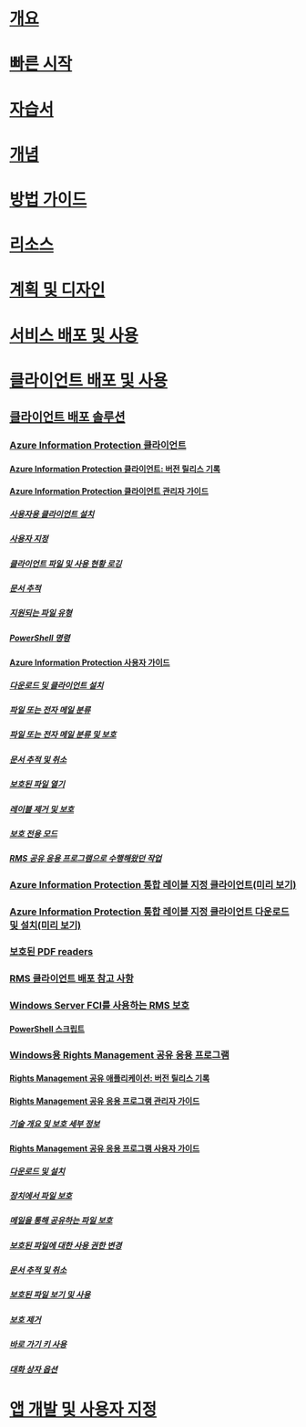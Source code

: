 # [개요](/azure/information-protection/what-is-information-protection)
# [빠른 시작](/azure/information-protection/quickstart-viewpolicy)
# [자습서](/azure/information-protection/infoprotect-quick-start-tutorial)
# [개념](/azure/information-protection/overview-policy)
# [방법 가이드](/azure/information-protection/how-to-guides)
# [리소스](/azure/information-protection/faqs)
# [계획 및 디자인](/azure/information-protection/deployment-roadmap)
# [서비스 배포 및 사용](/azure/information-protection/activate-service)
# [클라이언트 배포 및 사용](use-client.md)
## [클라이언트 배포 솔루션](use-client.md)
### [Azure Information Protection 클라이언트](aip-client.md)
#### [Azure Information Protection 클라이언트: 버전 릴리스 기록](client-version-release-history.md)
#### [Azure Information Protection 클라이언트 관리자 가이드](client-admin-guide.md)
##### [사용자용 클라이언트 설치](client-admin-guide-install.md)
##### [사용자 지정](client-admin-guide-customizations.md)
##### [클라이언트 파일 및 사용 현황 로깅](client-admin-guide-files-and-logging.md)
##### [문서 추적](client-admin-guide-document-tracking.md)
##### [지원되는 파일 유형](client-admin-guide-file-types.md)
##### [PowerShell 명령](client-admin-guide-powershell.md)
#### [Azure Information Protection 사용자 가이드](client-user-guide.md)
##### [다운로드 및 클라이언트 설치](install-client-app.md)
##### [파일 또는 전자 메일 분류](client-classify.md)
##### [파일 또는 전자 메일 분류 및 보호](client-classify-protect.md)
##### [문서 추적 및 취소](client-track-revoke.md)
##### [보호된 파일 열기](client-view-use-files.md)
##### [레이블 제거 및 보호](client-remove-label-protection.md)
##### [보호 전용 모드](client-protection-only-mode.md)
##### [RMS 공유 응용 프로그램으로 수행해왔던 작업](upgrade-client-app.md)
### [Azure Information Protection 통합 레이블 지정 클라이언트(미리 보기)](unifiedlabelingclient-version-release-history.md)
### [Azure Information Protection 통합 레이블 지정 클라이언트 다운로드 및 설치(미리 보기)](install-unifiedlabelingclient-app.md)
### [보호된 PDF readers](protected-pdf-readers.md)
### [RMS 클라이언트 배포 참고 사항](client-deployment-notes.md)
### [Windows Server FCI를 사용하는 RMS 보호](configure-fci.md)
#### [PowerShell 스크립트](fci-script.md)
### [Windows용 Rights Management 공유 응용 프로그램](sharing-app-windows.md)
#### [Rights Management 공유 애플리케이션: 버전 릴리스 기록](sharing-app-version-release-history.md)
#### [Rights Management 공유 응용 프로그램 관리자 가이드](sharing-app-admin-guide.md)
##### [기술 개요 및 보호 세부 정보](sharing-app-admin-guide-technical.md)
#### [Rights Management 공유 응용 프로그램 사용자 가이드](sharing-app-user-guide.md)
##### [다운로드 및 설치](install-sharing-app.md)
##### [장치에서 파일 보호](sharing-app-protect-in-place.md)
##### [메일을 통해 공유하는 파일 보호](sharing-app-protect-by-email.md)
##### [보호된 파일에 대한 사용 권한 변경](sharing-app-reprotect-files.md)
##### [문서 추적 및 취소](sharing-app-track-revoke.md)
##### [보호된 파일 보기 및 사용](sharing-app-view-use-files.md)
##### [보호 제거](sharing-app-remove-protection.md)
##### [바로 가기 키 사용](sharing-app-keyboard-shortcuts.md)
##### [대화 상자 옵션](sharing-app-dialog-box.md)
# [앱 개발 및 사용자 지정](/azure/information-protection/develop/developers-guide)
